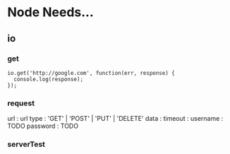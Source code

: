 Node Needs...
=============

io
--

### get

    io.get('http://google.com', function(err, response) {
      console.log(response);
    });

### request

url : url
type : 'GET' | 'POST' | 'PUT' | 'DELETE'
data : 
timeout : 
username : TODO
password : TODO


### serverTest

